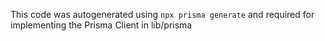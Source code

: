 This code was autogenerated using `npx prisma generate` and required for implementing the Prisma Client in lib/prisma
